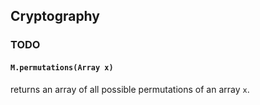 ## Cryptography


### TODO

#### `M.permutations(Array x)`
returns an array of all possible permutations of an array `x`.
